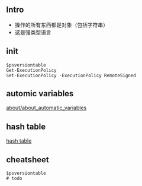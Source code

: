 

## Intro

- 操作的所有东西都是对象（包括字符串）
- 这是强类型语言

## init
```
$psversiontable
Get-ExecutionPolicy
Set-ExecutionPolicy -ExecutionPolicy RemoteSigned
```
## automic variables

[about/about_automatic_variables ](https://learn.microsoft.com/en-us/powershell/module/microsoft.powershell.core/about/about_automatic_variables?view=powershell-7.3)

## hash table
[hash table](https://learn.microsoft.com/en-us/powershell/module/microsoft.powershell.core/about/about_hash_tables?view=powershell-7.3)

## cheatsheet
```
$psversiontable
# todo
```